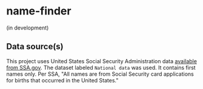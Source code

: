# name-finder

(in development)

## Data source(s)

This project uses United States Social Security Administration data [available from SSA.gov](https://www.ssa.gov/oact/babynames/limits.html). The dataset labeled `National data` was used. It contains first names only. Per SSA, "All names are from Social Security card applications for births that occurred in the United States."
